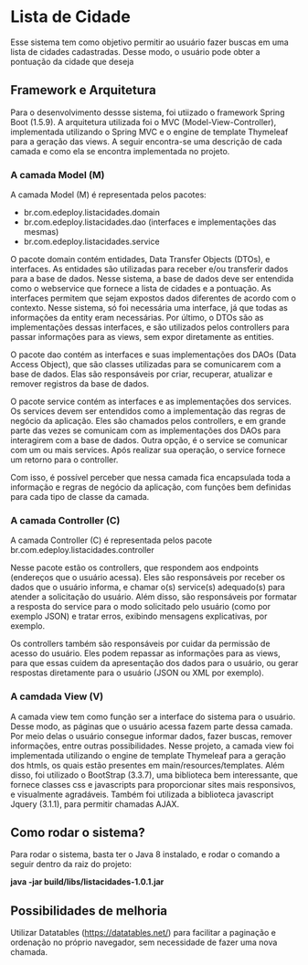 # Lista de Cidade #

Esse sistema tem como objetivo permitir ao usuário fazer buscas em uma
lista de cidades cadastradas. Desse modo, o usuário pode obter a
pontuação da cidade que deseja

## Framework e Arquitetura ##

Para o desenvolvimento dessse sistema, foi utiizado o framework Spring
Boot (1.5.9).
A arquitetura utilizada foi o MVC (Model-View-Controller), implementada
utilizando o Spring MVC e o engine de template Thymeleaf para a geração
das views.
A seguir encontra-se uma descrição de cada camada e como ela se encontra
implementada no projeto.

### A camada Model (M) ###
A camada Model (M) é representada pelos pacotes:
  * br.com.edeploy.listacidades.domain
  * br.com.edeploy.listacidades.dao (interfaces e implementações das mesmas)
  * br.com.edeploy.listacidades.service

O pacote domain contém entidades, Data Transfer Objects (DTOs), e interfaces.
As entidades são utilizadas para receber e/ou transferir dados para a
base de dados. Nesse sistema, a base de dados deve ser entendida como o
webservice que fornece a lista de cidades e a pontuação. As interfaces
permitem que sejam expostos dados diferentes de acordo com o contexto.
Nesse sistema, só foi necessária uma interface, já que todas as
informações da entity eram necessárias. Por último, o DTOs são as
implementações dessas interfaces, e são utilizados pelos controllers
para passar informações para as views, sem expor diretamente as entities.

O pacote dao contém as interfaces e suas implementações dos DAOs (Data
Access Object), que são classes utilizadas para se comunicarem com a
base de dados. Elas são responsáveis por criar, recuperar, atualizar e
remover registros da base de dados.

O pacote service contém as interfaces e as implementações dos services.
Os services devem ser entendidos como a implementação das regras de
negócio da aplicação. Eles são chamados pelos controllers, e em grande
parte das vezes se comunicam com as implementações dos DAOs para
interagirem com a base de dados. Outra opção, é o service se comunicar
com um ou mais services. Após realizar sua operação, o service
fornece um retorno para o controller.

Com isso, é possível perceber que nessa camada fica encapsulada toda a
informação e regras de negócio da aplicação, com funções bem definidas
para cada tipo de classe da camada.

### A camada Controller (C) ###
A camada Controller (C) é representada pelos pacote
br.com.edeploy.listacidades.controller

Nesse pacote estão os controllers, que respondem aos endpoints (endereços
que o usuário acessa). Eles são responsáveis por receber os dados que
o usuário informa, e chamar o(s) service(s) adequado(s) para atender a
solicitação do usuário. Além disso, são responsáveis por formatar a
resposta do service para o modo solicitado pelo usuário (como por
exemplo JSON) e tratar erros, exibindo mensagens explicativas, por
exemplo.

Os controllers também são responsáveis por cuidar da permissão de acesso
do usuário. Eles podem repassar as informações para as views, para que
essas cuidem da apresentação dos dados para o usuário, ou gerar
respostas diretamente para o usuário (JSON ou XML por exemplo).

### A camdada View (V) ###
A camada view tem como
função ser a interface do sistema para o usuário. Desse modo, as páginas
que o usuário acessa fazem parte dessa camada. Por meio delas o usuário
consegue informar dados, fazer buscas, remover informações, entre outras
possibilidades.
Nesse projeto, a camada view foi implementada utilizando o engine de
template Thymeleaf para a geração dos htmls, os quais estão presentes em
main/resources/templates. Além disso, foi utilizado o BootStrap (3.3.7),
uma biblioteca bem interessante, que fornece classes css e javascripts
para proporcionar sites mais responsivos, e visualmente agradáveis.
Também foi utilizada a biblioteca javascript Jquery (3.1.1), para
permitir chamadas AJAX.

## Como rodar o sistema? ##

Para rodar o sistema, basta ter o Java 8 instalado, e rodar o comando a
seguir dentro da raiz do projeto:

**java -jar build/libs/listacidades-1.0.1.jar**

## Possibilidades de melhoria ##

Utilizar Datatables (https://datatables.net/) para facilitar a paginação
e ordenação no próprio navegador, sem necessidade de fazer uma nova
chamada.

